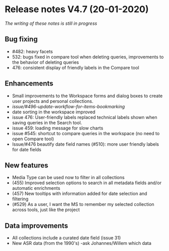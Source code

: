 **Release notes V4.7 (20-01-2020)**
===

*The writing of these notes is still in progress*

## Bug fixing

- #482: heavy facets
- 532: bugs fixed in compare tool when deleting queries, improvements to the behavior of deleting queries
- 476: consistent display of friendly labels in the Compare tool

## Enhancements

- Small improvements to the Workspace forms and dialog boxes to create user projects and personal collections.
- *issue/#496-update-workflow-for-items-bookmarking*
- date sorting in the workspace improved 
- issue 476: User-friendly labels replaced technical labels shown when saving queries in the Search tool.
- issue 459: loading message for slow charts
- issue #545: shortcut to compare queries in the workspace (no need to open Compare tool)
- Issue/#476 beautify date field names (#510): more user friendly labels for date fields

## New features

- Media Type can be used now to filter in all collections
- (455) Improved selection options to search in all metadata fields and/or automatic enrichments
- (457) New tooltips with information added for date selection and filtering
- (#529) As a user, I want the MS to remember my selected collection across tools, just like the project 

## Data improvements

- All collections include a curated date field (issue 31)
- New ASR data (from the 1990's) -ask Johannes/Willem which data
